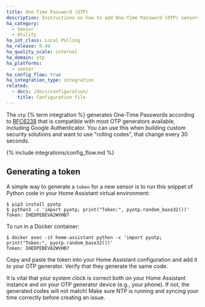 ```yaml
---
title: One-Time Password (OTP)
description: Instructions on how to add One-Time Password (OTP) sensors into Home Assistant.
ha_category:
  - Sensor
  - Utility
ha_iot_class: Local Polling
ha_release: 0.49
ha_quality_scale: internal
ha_domain: otp
ha_platforms:
  - sensor
ha_config_flow: true
ha_integration_type: integration
related:
  - docs: /docs/configuration/
    title: Configuration file
---
```


The `otp` {% term integration %} generates One-Time Passwords according to [RFC6238](https://tools.ietf.org/html/rfc6238) that is compatible with most OTP generators available, including Google Authenticator. You can use this when building custom security solutions and want to use "rolling codes", that change every 30 seconds.

{% include integrations/config_flow.md %}

## Generating a token

A simple way to generate a `token` for a new sensor is to run this snippet of Python code in your Home Assistant virtual environment:

```shell
$ pip3 install pyotp
$ python3 -c 'import pyotp; print("Token:", pyotp.random_base32())'
Token: IHEDPEBEVA2WVHB7
```

To run in a Docker container:

```shell
$ docker exec -it home-assistant python -c 'import pyotp; print("Token:", pyotp.random_base32())'
Token: IHEDPEBEVA2WVHB7
```

Copy and paste the token into your Home Assistant configuration and add it to your OTP generator. Verify that they generate the same code.

<div class='note warning'>
It is vital that your system clock is correct both on your Home Assistant instance and on your OTP generator device (e.g., your phone). If not, the generated codes will not match! Make sure NTP is running and syncing your time correctly before creating an issue.
</div>
